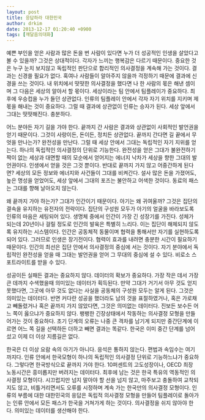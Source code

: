 ```yaml
---
layout: post
title: 응답하라 대한민국
author: drkim
date: 2013-12-17 01:20:40 +0900
tags: [깨달음의대화]
---
```

  



  


  예쁜 부인을 얻은 사람과 많은 돈을 번 사람이 있다면 누가 더 성공적인 인생을 살았다고 볼 수 있을까? 그것은 상대적이다. 각자가 느끼는 행복감은 다르기 때문이다. 중요한 것은 누구 눈치 보지않고 독립적인 판단으로 합리적인 의사결정을 계속해 가는 것이다. 결과는 신경쓸 필요가 없다. 혹여나 사람들이 알아주지 않을까 걱정하기 때문에 결과에 신경을 쓰는 것이다. 내 위치에서 떳떳한 의사결정을 했다면 나 한 사람의 몫은 해낸 셈이며 그 다음은 세상의 알아서 할 몫이다. 세상이라는 팀 안에서 팀플레이가 중요하다. 최후에 우승컵을 누가 들던 상관없다. 인류의 팀플레이 안에서 각자 자기 위치를 지키며 제 몫을 해내는 것이 중요하다. 그럴 때 결과에 상관없이 인류는 승자가 된다. 세상 앞에서 그대는 떳떳해진다. 충분하다.


  



  어느 분야든 자기 길을 가야 한다. 끝까지 간 사람은 결과와 상관없이 사회적인 발언권을 얻기 때문이다. 그것이 사랑이든, 돈이든, 정치든 상관없다. 끝까지 간다면 길 끝에서 무엇을 만나는가? 완전성을 만난다. 그럴 때 세상 안에서 그대는 독립적인 자기 지위를 얻는다. 하나의 독립적인 의사결정의 단위로 기능한다. 완전성을 얻은 그대가 불완전하기 짝이 없는 세상과 대면할 때의 모순에서 얻어지는 에너지 낙차가 세상을 향한 그대의 발언권이다. 인생에서 얻을 것은 그것 뿐이다. 반대로 끝까지 가지 않고 어중간하게 된다면? 세상의 모든 정보와 에너지와 사건들이 그대를 비켜간다. 설사 많은 돈을 가졌어도, 높은 명성을 얻었어도, 세상 앞에서 그대의 포즈는 불안하고 어색한 것이다. 동료의 패스는 그대를 향해 날아오지 않는다.


  



  왜 끝까지 가야 하는가? 그대가 인간이기 때문이다. 아기는 왜 귀여울까? 그것은 집단의 결속을 유지하는 유전자의 전략이다. 집단의 구성원 모두가 아기의 얼굴을 바라보도록 인류의 마음은 세팅되어 있다. 생명체 중에서 인간이 가장 긴 성장기를 가진다. 성체가 되는데 20년이나 걸릴 정도로 인간의 발육은 특별히 느리다. 이는 집단이 해체되지 않도록 유지하는 시스템이다. 인간은 공동체적 동물이며 협력을 통해서만 자기를 실현하도록 되어 있다. 그러므로 인생은 장기전이다. 협력이 효과를 내려면 충분한 시간이 필요하기 때문이다. 인간의 최선은 집단 안에서 의사결정의 중심에 서는 것이다. 자기 분야에서 독립적인 완전성을 얻을 때 그대는 발언권을 얻어 그 무대의 중심에 설 수 있다. 비로소 스포트라이트를 받을 수 있다.


  



  성공이든 실패든 결과는 중요하지 않다. 데이터의 확보가 중요하다. 가장 작은 데서 가장 큰 데까지 수색했을때 의미있는 데이터가 획득된다. 만약 그대가 거기서 아무 것도 얻지 못했다면, 그곳에 아무 것도 없다는 사실을 공동체의 구성원 모두는 알게 된다. 그것은 의미있는 데이터다. 반면 커다란 성공을 했더라도 남의 것을 표절하였거나, 혹은 가로채고 빼돌렸거나 혹은 끝까지 가지 않았다면, 그것은 의미없는 데이터다. 진보든 보수든 어느 쪽이 옳으냐가 중요하지 않다. 팽팽한 긴장상태에서 작동하는 의사결정 모형을 만들어가는 것이 중요하다. 초기 단계의 오류는 나중 큰 격차를 남기게 되지만 중간단계에 이르면 어느 쪽 길을 선택하든 더하고 빼면 결과는 똑같다. 한국은 이미 중간 단계를 넘어섰고 이제 더 이상 지름길은 없다.


  



  한국은 더 이상 요람 속의 아기가 아니다. 응석은 통하지 않는다. 편법과 속임수는 여기까지다. 인류 안에서 한국모형이 하나의 독립적인 의사결정 단위로 기능하느냐가 중요하다. 그렇다면 한국방식으로 끝까지 가야 한다. 10퍼센트의 고도성장이나, OECD 최장 노동시간은 흥미롭지만 버려지는 데이터다. 최후에 남는 것은 한국 특유의 역동적인 의사결정 모형이다. 시끄럽지만 넘지 말아야 할 선을 넘지 않고, 마주보고 충돌하여 교착되지도 않고, 비틀거리면서도 오류를 시정하며 계속 가는 한국만의 의사결정 모형이다. 인류의 부름에 대한 대한민국의 응답은 독립적 의사결정 모형을 만들어 팀플레이로 돌아가는 인류 안에서 모든 패스가 한국을 거쳐가게 하는 것이다. 의사결정을 쉬지 않아야 한다. 의미있는 데이터를 생산해야 한다.


  



